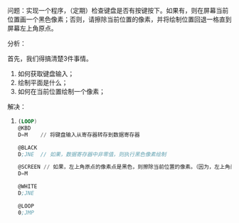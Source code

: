 问题：实现一个程序，（定期）检查键盘是否有按键按下。如果有，则在屏幕当前位置画一个黑色像素；否则，请擦除当前位置的像素，并将绘制位置回退一格直到屏幕左上角原点。



分析：

首先，我们得搞清楚3件事情。

1. 如何获取键盘输入；
2. 绘制平面是什么；
3. 如何在当前位置绘制一个像素；


解决：

1. ```asm
   (LOOP)
   @KBD
   D=M    // 将键盘输入从寄存器转存到数据寄存器

   @BLACK
   D;JNE  // 如果，数据寄存器中非零值，则执行黑色像素绘制

   @SCREEN // 如果，左上角原点的像素点是黑色，则擦除当前位置的像素。（因为，左上角尚未被擦除，则当前位置必然可擦除）
   D=M

   @WHITE
   D;JNE

   @LOOP
   0;JMP
   ```
